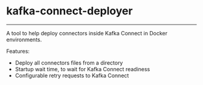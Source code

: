 # kafka-connect-deployer

------ 

A tool to help deploy connectors inside Kafka Connect in Docker environments.

Features:
- Deploy all connectors files from a directory
- Startup wait time, to wait for Kafka Connect readiness
- Configurable retry requests to Kafka Connect
